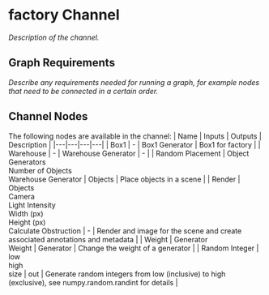 # factory Channel
*Description of the channel.*

## Graph Requirements
*Describe any requirements needed for running a graph, for example nodes that need to be connected in a certain order.*

## Channel Nodes
The following nodes are available in the channel:
| Name | Inputs | Outputs | Description |
|---|---|---|---|
| Box1 | - | Box1 Generator | Box1 for factory |
| Warehouse | - | Warehouse Generator | - |
| Random Placement | Object Generators<br />Number of Objects<br />Warehouse Generator | Objects | Place objects in a scene |
| Render | Objects<br />Camera<br />Light Intensity<br />Width (px)<br />Height (px)<br />Calculate Obstruction | - | Render and image for the scene and create associated annotations and metadata |
| Weight | Generator<br />Weight | Generator | Change the weight of a generator |
| Random Integer | low<br />high<br />size | out | Generate random integers from low (inclusive) to high (exclusive), see numpy.random.randint for details |
